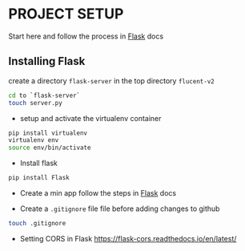# PROJECT SETUP

Start here and follow the process in [Flask](https://flask.palletsprojects.com/en/2.3.x/installation/#install-flask "visit flask") docs

## Installing Flask

create a directory `flask-server` in the top directory `flucent-v2`

```bash
cd to `flask-server`
touch server.py
```

- setup and activate the virtualenv container

```bash
pip install virtualenv
virtualenv env
source env/bin/activate
```

- Install flask

```bash
pip install Flask
```

- Create a min app follow the steps in [Flask](https://flask.palletsprojects.com/en/2.3.x/quickstart/#a-minimal-application "visit flask") docs

- Create a `.gitignore` file file before adding changes to github

```bash
touch .gitignore
```

- Setting CORS in Flask
  https://flask-cors.readthedocs.io/en/latest/
